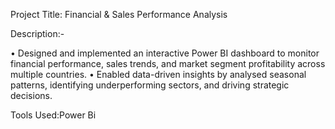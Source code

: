 Project Title: Financial & Sales Performance Analysis


Description:-


•	Designed and implemented an interactive Power BI dashboard to monitor financial performance, sales trends, and market segment profitability across multiple countries.
•	Enabled data-driven insights by analysed  seasonal patterns, identifying underperforming sectors, and driving strategic decisions.


Tools Used:Power Bi
